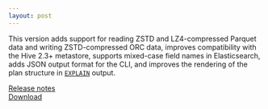 ```yaml
---
layout: post
---
```


This version adds support for reading ZSTD and LZ4-compressed Parquet data
and writing ZSTD-compressed ORC data, improves compatibility with the Hive
2.3+ metastore, supports mixed-case field names in Elasticsearch, adds JSON
output format for the CLI, and improves the rendering of the plan structure
in [`EXPLAIN`](https://prestosql.io/docs/current/sql/explain.html) output.

[Release notes](https://prestosql.io/docs/current/release/release-314.html)   
[Download](https://prestosql.io/download.html)
